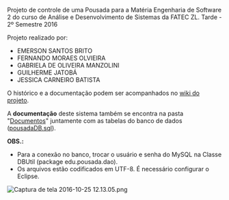 Projeto de controle de uma Pousada para a Matéria Engenharia de Software 2 
do curso de Análise e Desenvolvimento de Sistemas da FATEC ZL. 
Tarde - 2º Semestre 2016

Projeto realizado por:

- EMERSON SANTOS BRITO
- FERNANDO MORAES OLVIEIRA
- GABRIELA DE OLIVEIRA MANZOLINI
- GUILHERME JATOBÁ
- JESSICA CARNEIRO BATISTA

O histórico e a documentação podem ser acompanhados no [wiki do projeto](https://bitbucket.org/jaegers/pousada/wiki/).

A **documentação** deste sistema também se encontra na pasta "[Documentos](https://bitbucket.org/jaegers/pousada/src/64ae00f50f7a11b8bbb2ed947de495962be980e1/Pousada/Documentos/?at=master)" juntamente com as tabelas do banco de dados ([pousadaDB.sql](https://bitbucket.org/jaegers/pousada/src/270bb492975a6a61701a0a9df99eabb1c4abe8a9/Pousada/Documentos/pousadaDB.sql?at=master)).

**OBS.:** 

- Para a conexão no banco, trocar o usuário e senha do MySQL 
na Classe DBUtil (package edu.pousada.dao).
- Os arquivos estão codificados em UTF-8. É necessário configurar o Eclipse.

![Captura de tela 2016-10-25 12.13.05.png](https://bitbucket.org/repo/RGaybG/images/32987899-Captura%20de%20tela%202016-10-25%2012.13.05.png)